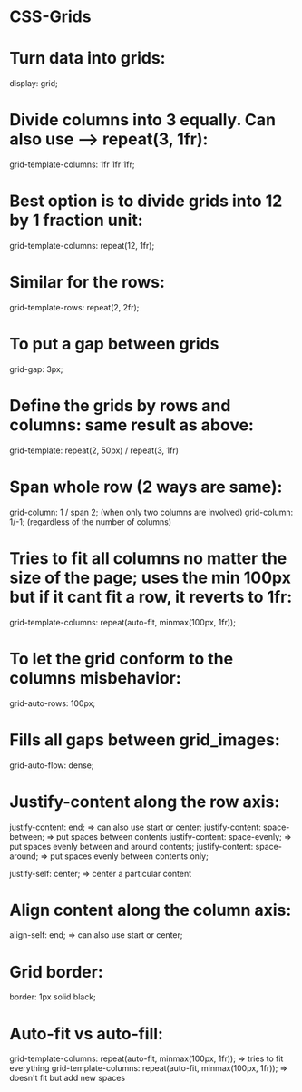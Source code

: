 # CSS-Grids


# Turn data into grids:

display: grid;

# Divide columns into 3 equally. Can also use --> repeat(3, 1fr):

grid-template-columns: 1fr 1fr 1fr;

# Best option is to divide grids into 12 by 1 fraction unit:

grid-template-columns: repeat(12, 1fr);

# Similar for the rows:

grid-template-rows: repeat(2, 2fr);

# To put a gap between grids

grid-gap: 3px;


# Define the grids by rows and columns: same result as above:
grid-template: repeat(2, 50px) / repeat(3, 1fr)

# Span whole row (2 ways are same):
grid-column: 1 / span 2; (when only two columns are involved)
grid-column: 1/-1; (regardless of the number of columns)

# Tries to fit all columns no matter the size of the page; uses the min 100px but if it cant fit a row, it reverts to 1fr:
grid-template-columns: repeat(auto-fit, minmax(100px, 1fr));

# To let the grid conform to the columns misbehavior:
grid-auto-rows: 100px;

# Fills all gaps between grid_images:
grid-auto-flow: dense;

# Justify-content along the row axis:
justify-content: end; => can also use start or center;
justify-content: space-between; => put spaces between contents
justify-content: space-evenly; => put spaces evenly between and around contents;
justify-content: space-around; => put spaces evenly between contents only;

justify-self: center; =>  center a particular content

# Align content along the column axis:
align-self: end; =>  can also use start or center;

# Grid border:
border: 1px solid black;

# Auto-fit vs auto-fill:
grid-template-columns: repeat(auto-fit, minmax(100px, 1fr)); => tries to fit everything
grid-template-columns: repeat(auto-fit, minmax(100px, 1fr)); =>  doesn't fit but add new spaces
